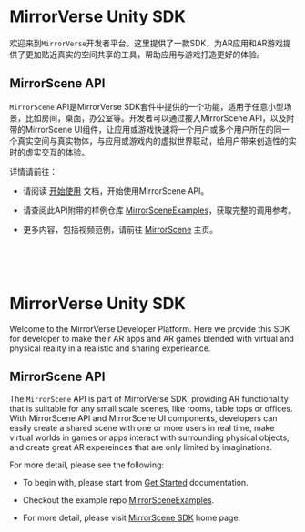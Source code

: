 # MirrorVerse Unity SDK

欢迎来到`MirrorVerse`开发者平台。这里提供了一款SDK，为AR应用和AR游戏提供了更加贴近真实的空间共享的工具，帮助应用与游戏打造更好的体验。

## MirrorScene API

`MirrorScene` API是MirrorVerse SDK套件中提供的一个功能，适用于任意小型场景，比如房间，桌面，办公室等。开发者可以通过接入MirrorScene API，以及附带的MirrorScene UI组件，让应用或游戏快速将一个用户或多个用户所在的同一个真实空间与真实物体，与应用或游戏内的虚拟世界联动，给用户带来创造性的实时的虚实交互的体验。

详情请前往：

- 请阅读 [开始使用](Documents/GetStarted_zh.md) 文档，开始使用MirrorScene API。

- 请查阅此API附带的样例仓库 [MirrorSceneExamples](https://github.com/deepmirrordev/MirrorSceneExamples)，获取完整的调用参考。

- 更多内容，包括视频范例，请前往 [MirrorScene](https://mirrorscene.deepmirror.com) 主页。



<br><br><br>

# MirrorVerse Unity SDK

Welcome to the MirrorVerse Developer Platform. Here we provide this SDK for developer to make their AR apps and AR games blended with virtual and physical reality in a realistic and sharing experieance.

## MirrorScene API

The `MirrorScene` API is part of MirrorVerse SDK, providing AR functionality that is suiltable for any small scale scenes, like rooms, table tops or offices. With MirrorScene API and MirrorScene UI components, developers can easily create a shared scene with one or more users in real time, make virtual worlds in games or apps interact with surrounding physical objects, and create great AR expereinces that are only limited by imaginations.

For more detail, please see the following:

- To begin with, please start from [Get Started](Documents/GetStarted_en.md) documentation. 

- Checkout the example repo [MirrorSceneExamples](https://github.com/deepmirrordev/MirrorSceneExamples).

- For more detail, please visit [MirrorScene SDK](https://mirrorscene.deepmirror.com) home page.
